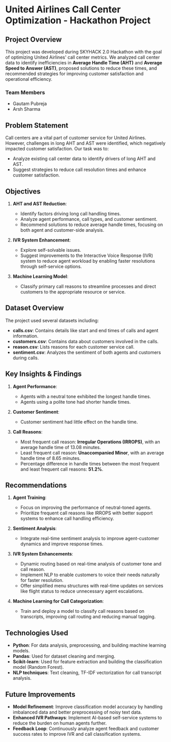 
# United Airlines Call Center Optimization - Hackathon Project

## Project Overview

This project was developed during SKYHACK 2.0 Hackathon with the goal of optimizing United Airlines' call center metrics. We analyzed call center data to identify inefficiencies in **Average Handle Time (AHT)** and **Average Speed to Answer (AST)**, proposed solutions to reduce these times, and recommended strategies for improving customer satisfaction and operational efficiency.

### Team Members
- Gautam Pubreja
- Arsh Sharma

## Problem Statement

Call centers are a vital part of customer service for United Airlines. However, challenges in long AHT and AST were identified, which negatively impacted customer satisfaction. Our task was to:
- Analyze existing call center data to identify drivers of long AHT and AST.
- Suggest strategies to reduce call resolution times and enhance customer satisfaction.

## Objectives

1. **AHT and AST Reduction**: 
   - Identify factors driving long call handling times.
   - Analyze agent performance, call types, and customer sentiment.
   - Recommend solutions to reduce average handle times, focusing on both agent and customer-side analysis.

2. **IVR System Enhancement**:
   - Explore self-solvable issues.
   - Suggest improvements to the Interactive Voice Response (IVR) system to reduce agent workload by enabling faster resolutions through self-service options.

3. **Machine Learning Model**:
   - Classify primary call reasons to streamline processes and direct customers to the appropriate resource or service.

## Dataset Overview

The project used several datasets including:

- **calls.csv**: Contains details like start and end times of calls and agent information.
- **customers.csv**: Contains data about customers involved in the calls.
- **reason.csv**: Lists reasons for each customer service call.
- **sentiment.csv**: Analyzes the sentiment of both agents and customers during calls.

## Key Insights & Findings

1. **Agent Performance**:
   - Agents with a neutral tone exhibited the longest handle times.
   - Agents using a polite tone had shorter handle times.

2. **Customer Sentiment**:
   - Customer sentiment had little effect on the handle time.

3. **Call Reasons**:
   - Most frequent call reason: **Irregular Operations (IRROPS)**, with an average handle time of 13.08 minutes.
   - Least frequent call reason: **Unaccompanied Minor**, with an average handle time of 8.65 minutes.
   - Percentage difference in handle times between the most frequent and least frequent call reasons: **51.2%**.

## Recommendations

1. **Agent Training**:
   - Focus on improving the performance of neutral-toned agents.
   - Prioritize frequent call reasons like IRROPS with better support systems to enhance call handling efficiency.

2. **Sentiment Analysis**:
   - Integrate real-time sentiment analysis to improve agent-customer dynamics and improve response times.

3. **IVR System Enhancements**:
   - Dynamic routing based on real-time analysis of customer tone and call reason.
   - Implement NLP to enable customers to voice their needs naturally for faster resolution.
   - Offer simplified menu structures with real-time updates on services like flight status to reduce unnecessary agent escalations.

4. **Machine Learning for Call Categorization**:
   - Train and deploy a model to classify call reasons based on transcripts, improving call routing and reducing manual tagging.

## Technologies Used

- **Python**: For data analysis, preprocessing, and building machine learning models.
- **Pandas**: Used for dataset cleaning and merging.
- **Scikit-learn**: Used for feature extraction and building the classification model (Random Forest).
- **NLP techniques**: Text cleaning, TF-IDF vectorization for call transcript analysis.

## Future Improvements

- **Model Refinement**: Improve classification model accuracy by handling imbalanced data and better preprocessing of noisy text data.
- **Enhanced IVR Pathways**: Implement AI-based self-service systems to reduce the burden on human agents further.
- **Feedback Loop**: Continuously analyze agent feedback and customer success rates to improve IVR and call classification systems.

